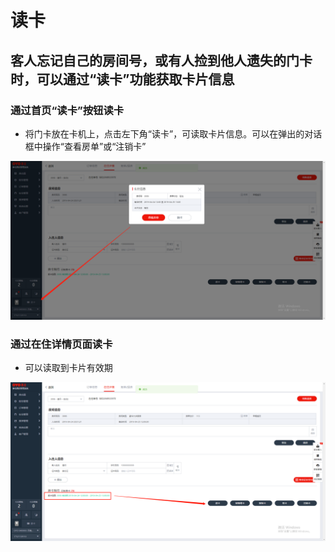 # 读卡

## 客人忘记自己的房间号，或有人捡到他人遗失的门卡时，可以通过“读卡”功能获取卡片信息

### 通过首页“读卡”按钮读卡

* 将门卡放在卡机上，点击左下角“读卡”，可读取卡片信息。可以在弹出的对话框中操作“查看房单”或“注销卡”

![](../../../.gitbook/assets/image%20%28443%29.png)

### 通过在住详情页面读卡

* 可以读取到卡片有效期

![](../../../.gitbook/assets/image%20%2830%29.png)

